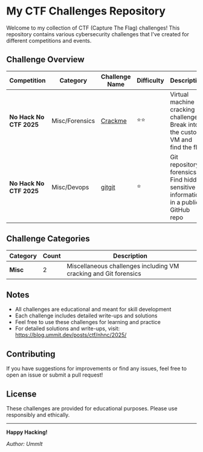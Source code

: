 # My CTF Challenges Repository

Welcome to my collection of CTF (Capture The Flag) challenges! This repository contains various cybersecurity challenges that I've created for different competitions and events.

## Challenge Overview

| Competition | Category | Challenge Name | Difficulty | Description |
|-------------|----------|----------------|------------|-------------|
| **No Hack No CTF 2025** | Misc/Forensics | [Crackme](https://github.com/UmmItKin/NHNC-Crackme) | ⭐⭐ | Virtual machine cracking challenge - Break into the custom VM and find the flag |
| **No Hack No CTF 2025** | Misc/Devops | [gitgit](https://github.com/UmmItKin/NHNC-gitgit) | ⭐ | Git repository forensics - Find hidden sensitive information in a public GitHub repo |

## Challenge Categories

| Category | Count | Description |
|----------|-------|-------------|
| **Misc** | 2 | Miscellaneous challenges including VM cracking and Git forensics |

## Notes

- All challenges are educational and meant for skill development
- Each challenge includes detailed write-ups and solutions
- Feel free to use these challenges for learning and practice
- For detailed solutions and write-ups, visit: https://blog.ummit.dev/posts/ctf/nhnc/2025/

## Contributing

If you have suggestions for improvements or find any issues, feel free to open an issue or submit a pull request!

## License

These challenges are provided for educational purposes. Please use responsibly and ethically.

---

**Happy Hacking!**

*Author: UmmIt*